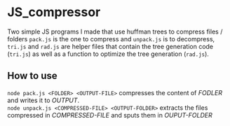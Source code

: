 # JS_compressor

Two simple JS programs I made that use huffman trees to compress files / folders `pack.js` is the one to compress and `unpack.js` is to decompress, `tri.js` and `rad.js` are helper files that contain the tree generation code (`tri.js`) as well as a function to optimize the tree generation (`rad.js`).

## How to use

`node pack.js <FOLDER> <OUTPUT-FILE>` compresses the content of *FODLER* and writes it to *OUTPUT*.<br>
`node unpack.js <COMPRESSED-FILE> <OUTPUT-FOLDER>` extracts the files compressed in *COMPRESSED-FILE* and sputs them in *OUPUT-FOLDER*
